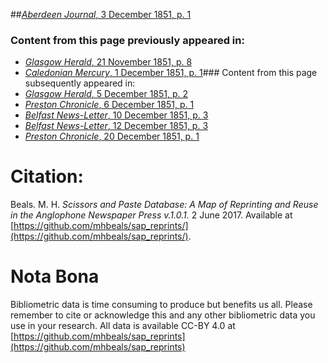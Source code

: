 ##[*Aberdeen Journal*, 3 December 1851, p. 1](https://mhbeals.github.io/sap_html/Aberdeen-Journal/Aberdeen-Journal-3-December-1851-p-1)

### Content from this page previously appeared in:
+ [*Glasgow Herald*, 21 November 1851, p. 8](https://mhbeals.github.io/sap_html/Glasgow-Herald/Glasgow-Herald-21-November-1851-p-8)
+ [*Caledonian Mercury*, 1 December 1851, p. 1](https://mhbeals.github.io/sap_html/Caledonian-Mercury/Caledonian-Mercury-1-December-1851-p-1)### Content from this page subsequently appeared in:
+ [*Glasgow Herald*, 5 December 1851, p. 2](https://mhbeals.github.io/sap_html/Glasgow-Herald/Glasgow-Herald-5-December-1851-p-2)
+ [*Preston Chronicle*, 6 December 1851, p. 1](https://mhbeals.github.io/sap_html/Preston-Chronicle/Preston-Chronicle-6-December-1851-p-1)
+ [*Belfast News-Letter*, 10 December 1851, p. 3](https://mhbeals.github.io/sap_html/Belfast-News-Letter/Belfast-News-Letter-10-December-1851-p-3)
+ [*Belfast News-Letter*, 12 December 1851, p. 3](https://mhbeals.github.io/sap_html/Belfast-News-Letter/Belfast-News-Letter-12-December-1851-p-3)
+ [*Preston Chronicle*, 20 December 1851, p. 1](https://mhbeals.github.io/sap_html/Preston-Chronicle/Preston-Chronicle-20-December-1851-p-1)
                    
# Citation: 

Beals. M. H. *Scissors and Paste Database: A Map of Reprinting and Reuse in the Anglophone Newspaper Press v.1.0.1.* 2 June 2017. Available at [https://github.com/mhbeals/sap_reprints/](https://github.com/mhbeals/sap_reprints/). 
                    
# Nota Bona

Bibliometric data is time consuming to produce but benefits us all. Please remember to cite or acknowledge this and any other bibliometric data you use in your research. All data is available CC-BY 4.0 at [https://github.com/mhbeals/sap_reprints](https://github.com/mhbeals/sap_reprints)